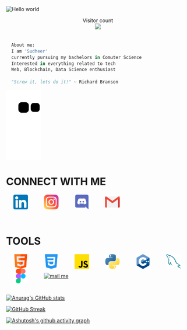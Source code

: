 <img src = "Assets/intro.gif" alt = "Hello world">

<p align="center"> 
  Visitor count<br>
  <img src="https://profile-counter.glitch.me/sdhrrr/count.svg"/>
</p>

```python

  About me: 
  I am 'Sudheer'
  currently pursuing my bachelors in Comuter Science
  Interested in everything related to tech
  Web, Blockchain, Data Science enthusiast
  
  "Screw it, lets do it!" ~ Richard Branson

```



![snake gif](https://github.com/sdhrrr/sdhrrr/blob/output/github-contribution-grid-snake.svg)


<!-- ================== -->


<h1>CONNECT WITH ME</h1>
<p align="left">
<a style="padding: 20px;" class="icon" href="https://www.linkedin.com/in/sudheer-j/" target="blank"><img align="center" src="Assets/Icons/linkedin.png" alt="https://www.linkedin.com/in/sudheer-j/" height="40" width="40" /></a>
<a style="padding: 20px;" style class="icon" href="https://instagram.com/sdhrrr_" target="blank"><img align="center" src="Assets/Icons/instagram.png" alt="sdhrrr_" height="40" width="40" /></a>
<a style="padding: 20px;" class="icon" href="https://discord.gg/Rust.js#2332" target="blank"><img align="center" src="Assets/Icons/discord.png" alt="Rust.js#2332" height="40" width="40" /></a>
<a style="padding: 20px;" class="icon" href="sudheerjillellamudi123@gmail.com" target="blank"><img align="center" src="Assets/Icons/mail.png" alt="mail me" height="40" width="40" /></a>
</p> </br>

<!-- ================ -->

<h1>TOOLS</h1>
<a style="padding: 20px;" class="icon" href="_blank" target="blank"><img align="center" src="Assets/Icons/html.png" alt="mail me" height="40" width="40" /></a>
<a style="padding: 20px;" class="icon" href="_blank" target="blank"><img align="center" src="Assets/Icons/css.png" alt="mail me" height="40" width="40" /></a>
<a style="padding: 20px;" class="icon" href="_blank" target="blank"><img align="center" src="Assets/Icons/js.png" alt="mail me" height="40" width="40" /></a>
<a style="padding: 20px;" class="icon" href="_blank" target="blank"><img align="center" src="Assets/Icons/python.png" alt="mail me" height="40" width="40" /></a>
<a style="padding: 20px;" class="icon" href="_blank" target="blank"><img align="center" src="Assets/Icons/cpp.png" alt="mail me" height="40" width="40" /></a>
<a style="padding: 20px;" class="icon" href="_blank" target="blank"><img align="center" src="Assets/Icons/mysql.png" alt="mail me" height="40" width="40" /></a>
<a style="padding: 20px;" class="icon" href="_blank" target="blank"><img align="center" src="Assets/Icons/figma.png" alt="mail me" height="40" width="40" /></a>
<a style="padding: 20px;" class="icon" href="_blank" target="blank"><img align="center" src="https://www.vectorlogo.zone/logos/git-scm/git-scm-icon.svg" alt="mail me" height="40" width="40" /></a>
</br></br>

<!-- ======================== -->


<!-- <p><img align="left" src="https://github-readme-stats.vercel.app/api/top-langs?username=sdhrrr&show_icons=true&locale=en&layout=compact" alt="sdhrrr" /></p> -->



[![Anurag's GitHub stats](https://github-readme-stats.vercel.app/api?username=sdhrrr&theme=dark)](https://github.com/anuraghazra/github-readme-stats)


[![GitHub Streak](https://github-readme-streak-stats.herokuapp.com?user=sdhrrr&theme=dark)](https://git.io/streak-stats)


[![Ashutosh's github activity graph](https://github-readme-activity-graph.cyclic.app/graph?username=sdhrrr&bg_color=141321&color=ffffff&line=ffffff&point=1eb8eb&area=true&hide_border=true)](https://github.com/ashutosh00710/github-readme-activity-graph)
